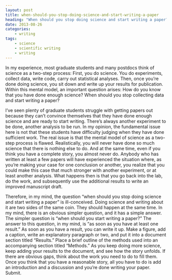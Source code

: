 ```yaml
---
layout: post
title: when-should-you-stop-doing-science-and-start-writing-a-paper
heading: "When should you stop doing science and start writing a paper?"
date: 2013-08-26
categories: 
    - writing
tags:
    - science
    - scientific writing
    - writing
---
```

In my experience, most graduate students and many postdocs think of science as a two-step process: First, you do science. You do experiments, collect data, write code, carry out statistical analyses. Then, once you’re done doing science, you sit down and write up your results for publication. Within this mental model, an important question arises: How do you know that you have done enough science? When should you stop collecting data and start writing a paper?

<!--more-->

I’ve seen plenty of graduate students struggle with getting papers out because they can’t convince themselves that they have done enough science and are ready to start writing. There’s always another experiment to be done, another analysis to be run. In my opinion, the fundamental issue here is not that these students have difficulty judging when they have done sufficient work. The real issue is that the mental model of science as a two-step process is flawed. Realistically, you will never have done so much science that there is nothing else to do. And at the same time, even if you think you have a complete story, you almost never do. Anybody who has written at least a few papers will have experienced the situation where, as you’re making your case for one conclusion or another, you realize that you could make this case that much stronger with another experiment, or at least another analysis. What happens then is that you go back into the lab, do the work, and subsequently use the additional results to write an improved manuscript draft.

Therefore, in my mind, the question “when should you stop doing science and start writing a paper” is ill-conceived. Doing science and writing about it are two sides of the same coin. They should happen at the same time. In my mind, there is an obvious simpler question, and it has a simple answer. The simpler question is “when should you start writing a paper?” The answer to this question, in my mind, is “as soon as you have at least one result.” As soon as you have a result, you can write it up. Make a figure, add a caption, write an explanatory paragraph or two, and put it into a document section titled “Results.” Place a brief outline of the methods used into an accompanying section titled “Methods.” As you keep doing more science, keep adding your results to the document, and see how the story unfolds. If there are obvious gaps, think about the work you need to do to fill them. Once you think that you have a reasonable story, all you have to do is add an introduction and a discussion and you’re done writing your paper. Submit.
